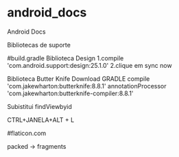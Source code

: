 # android_docs
Android Docs

Bibliotecas de suporte

#build.gradle 
Biblioteca Design
1.compile 'com.android.support:design:25.1.0'
2.clique em sync now

Biblioteca
Butter Knife
Download
GRADLE
compile 'com.jakewharton:butterknife:8.8.1'
annotationProcessor 'com.jakewharton:butterknife-compiler:8.8.1'

Subistitui findViewbyid


CTRL+JANELA+ALT + L

#flaticon.com

packed 
  -> fragments



